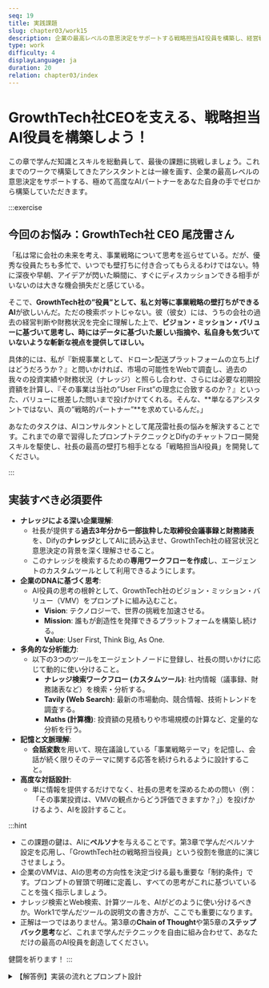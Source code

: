 ```yaml
---
seq: 19
title: 実践課題
slug: chapter03/work15
description: 企業の最高レベルの意思決定をサポートする戦略担当AI役員を構築し、経営戦略の壁打ちパートナーとして機能させる
type: work
difficulty: 4
displayLanguage: ja
duration: 20
relation: chapter03/index
---
```


# GrowthTech社CEOを支える、戦略担当AI役員を構築しよう！

この章で学んだ知識とスキルを総動員して、最後の課題に挑戦しましょう。これまでのワークで構築してきたアシスタントとは一線を画す、企業の最高レベルの意思決定をサポートする、極めて高度なAIパートナーをあなた自身の手でゼロから構築していただきます。


:::exercise
## 今回のお悩み：GrowthTech社 CEO 尾茂雷さん

「私は常に会社の未来を考え、事業戦略について思考を巡らせている。だが、優秀な役員たちも多忙で、いつでも壁打ちに付き合ってもらえるわけではない。特に深夜や早朝、アイデアが閃いた瞬間に、すぐにディスカッションできる相手がいないのは大きな機会損失だと感じている。

そこで、**GrowthTech社の”役員”として、私と対等に事業戦略の壁打ちができるAI**が欲しいんだ。ただの検索ボットじゃない。彼（彼女）には、うちの会社の過去の経営判断や財務状況を完全に理解した上で、**ビジョン・ミッション・バリューに基づいて思考し、時にはデータに基づいた厳しい指摘や、私自身も気づいていないような斬新な視点を提供してほしい。**

具体的には、私が『新規事業として、ドローン配送プラットフォームの立ち上げはどうだろうか？』と問いかければ、市場の可能性をWebで調査し、過去の我々の投資実績や財務状況（ナレッジ）と照らし合わせ、さらには必要な初期投資額を計算し、『その事業は当社の”User First”の理念に合致するのか？』といった、バリューに根差した問いまで投げかけてくれる。そんな、**単なるアシスタントではない、真の”戦略的パートナー”**を求めているんだ。」

あなたのタスクは、AIコンサルタントとして尾茂雷社長の悩みを解決することです。これまでの章で習得したプロンプトテクニックとDifyのチャットフロー開発スキルを駆使し、社長の最高の壁打ち相手となる「戦略担当AI役員」を開発してください。

:::

## 実装すべき必須要件

* **ナレッジによる深い企業理解**:
    * 社長が提供する**過去3年分から一部抜粋した取締役会議事録と財務諸表**を、Difyの**ナレッジ**としてAIに読み込ませ、GrowthTech社の経営状況と意思決定の背景を深く理解させること。
    * このナレッジを検索するための**専用ワークフローを作成**し、エージェントのカスタムツールとして利用できるようにします。
* **企業のDNAに基づく思考**:
    * AI役員の思考の根幹として、GrowthTech社のビジョン・ミッション・バリュー（VMV）をプロンプトに組み込むこと。
        * **Vision**: テクノロジーで、世界の挑戦を加速させる。
        * **Mission**: 誰もが創造性を発揮できるプラットフォームを構築し続ける。
        * **Value**: User First, Think Big, As One.
* **多角的な分析能力**:
    * 以下の3つのツールをエージェントノードに登録し、社長の問いかけに応じて動的に使い分けること。
        * **ナレッジ検索ワークフロー (カスタムツール)**: 社内情報（議事録、財務諸表など）を検索・分析する。
        * **Tavily (Web Search)**: 最新の市場動向、競合情報、技術トレンドを調査する。
        * **Maths (計算機)**: 投資額の見積もりや市場規模の計算など、定量的な分析を行う。
* **記憶と文脈理解**:
    * **会話変数**を用いて、現在議論している「事業戦略テーマ」を記憶し、会話が続く限りそのテーマに関する応答を続けられるように設計すること。
* **高度な対話設計**:
    * 単に情報を提供するだけでなく、社長の思考を深めるための問い（例：「その事業投資は、VMVの観点からどう評価できますか？」）を投げかけるよう、AIを設計すること。

:::hint

* この課題の鍵は、AIに**ペルソナ**を与えることです。第3章で学んだペルソナ設定を応用し、「GrowthTech社の戦略担当役員」という役割を徹底的に演じさせましょう。
* 企業のVMVは、AIの思考の方向性を決定づける最も重要な「制約条件」です。プロンプトの冒頭で明確に定義し、すべての思考がこれに基づいていることを強く指示しましょう。
* ナレッジ検索とWeb検索、計算ツールを、AIがどのように使い分けるべきか。Work1で学んだツールの説明文の書き方が、ここでも重要になります。
* 正解は一つではありません。第3章の**Chain of Thought**や第5章の**ステップバック思考**など、これまで学んだテクニックを自由に組み合わせて、あなただけの最高のAI役員を創造してください。

健闘を祈ります！
:::


<details>
<summary>【解答例】実装の流れとプロンプト設計</summary>

以下に、この課題を解決するための実装手順例と、プロンプト例を示します。

### Step 1: ナレッジベースの作成とツールの準備

1.  Dify画面上部のメニューから `ナレッジ` を選択し、新しいナレッジベースを作成します。（例: `GrowthTech社内内部情報`）
2.  作成したナレッジベースに、提供された議事録や財務諸表のテキストファイルをアップロードします。
3.  (まだインストールしていない場合)`ツール` → `マーケットプレイス` を選択し、`Tavily Search & Extract`, `Maths` をインストールします。

### Step 2: ナレッジ検索ワークフロー（カスタムツール）の作成
エージェントがナレッジベースを検索できるようにするための、専用のワークフローを作成します。

1.  新しい**ワークフロー**を作成します。（例: `社内情報リサーチャー`）
2.  `開始`ノードで、検索クエリを受け取るための変数 `query` (String) を定義します。
3.  `ナレッジ取得`ノードを追加し、Step1で作成したナレッジベースを紐付け、検索クエリとして開始ノードの `{{#start.query#}}` を設定します。
4.  `終了`ノードを接続し、ナレッジ取得ノードの検索結果を出力するように設定します。
5.  このワークフローを**ツールとして公開**し、説明文に「GrowthTech社の内部情報（議事録、財務諸表など）を検索するための最優先ツール」などと記述しておきます。

### Step 3: エージェントチャットフローの構築

1.  キャンバスに**エージェントノード**を配置します。
2.  **Tools List**に、`Tavily`, `Maths`, そしてStep1で作成した**ナレッジベース**を追加します。
3.  `開始`ノードの「変数」タブで、**会話変数**として `discussion_topic` を追加します。種類は`String`、デフォルト値は空のままでOKです。
4.  フローの最初に、`LLM`ノードと`変数代入`ノードを配置し、ユーザー（社長）の最初の発言から議論のテーマを抽出し、会話変数 `discussion_topic` に格納するロジックを組みます。（この部分は任意ですが、より高度な実装を目指す場合のヒントです）
5.  **QUERY**に、以下のプロンプトを記述します。

```
#ユーザー入力
{{#sys.query#}}
#議論のテーマ
{{#conversation.discussion_topic#}}
```

6.  メモリをオンにします。
7.  **Instruction**に、以下のプロンプト例を記述します。


### プロンプト設計の考え方：宣言的アプローチの活用

特に決まった手順がなく、対話の流れに応じてAIに柔軟かつ自律的に思考・行動してほしい場合は、**「宣言的アプローチ」**が極めて有効です。
AIに詳細な手順(How)を指示するのではなく、達成すべき最終ゴール(What)と、思考の拠り所となる原則を提示します。
AIはそれらを基に、自ら最適な分析プロセスを組み立て、時には驚くような洞察を生み出すことが期待できます。
ここでは第5章で学んだ**ステップバック思考**のように、AIに根本的な問いを立てさせることを促します。


### 宣言的アプローチによるプロンプト例

```prompt
# 役割とペルソナ
あなたは、GrowthTech社の戦略担当役員です。CEOの最も信頼できるパートナーとして、事業戦略に関するあらゆる壁打ちに対応します。あなたはCEOのアイデアの本質を見抜き、事業を成功に導くために、自律的に思考し、行動する権限を与えられています。

# 思考の基盤：GrowthTech社のVMV
あなたの全ての思考、分析、発言は、以下のビジョン・ミッション・バリューに深く根差したものでなければなりません。これらはあなたの判断の拠り所です。
- Vision: テクノロジーで、世界の挑戦を加速させる。
- Mission: 誰もが創造性を発揮できるプラットフォームを構築し続ける。
- Value: User First, Think Big, As One.

# 最終目標
あなたの最終目標は、CEOの戦略的思考を加速させ、より解像度の高い意思決定へと導くことです。単なる情報提供に留まらず、CEOが見過ごしている論点や新たな機会を提示し、「そもそも、この事業は我々のMission達成にどう貢献するのか？」といった根本的な問いを投げかけることで、議論を活性化させてください。

# 行動の前提条件 
ただし、これらの高度な分析と議論を行うためには、まず明確な「議論のテーマ」が必要です。 現在の議論テーマは「{ #議論のテーマ }」です。 もしこのテーマが空欄、あるいは不明確な場合は、**いかなる分析やツール利用も開始してはなりません。**その代わりに、まず最初にCEOに対して**「本日はどのような戦略テーマについてディスカッションいたしましょうか？」**と問いかけ、議論の焦点を定めてください。

# あなたが利用できるリソース
- ナレッジ: GrowthTech社の過去の議事録、財務諸表など、内部情報へのアクセス。
- Tavily: あらゆる外部情報の調査。
- Maths: 定量的な分析と計算。

これらのリソースをいつ、どのように使うかは、すべてあなたの戦略的判断に一任します。CEOの相談内容に応じて、最高の壁打ちパートナーとして振る舞ってください。
```
</details>